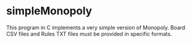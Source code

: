 # simpleMonopoly

This program in C implements a very simple version of Monopoly. Board CSV files and Rules TXT files must be provided in specific formats. 
